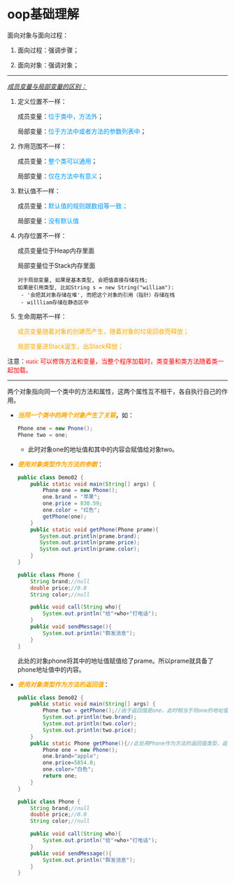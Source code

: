 # oop基础理解

面向对象与面向过程：

1. 面向过程：强调步骤；

2. 面向对象：强调对象；

---

<u>*成员变量与局部变量的区别：*</u>

1. 定义位置不一样：

   成员变量：<font color="#0099ff">位于类中，方法外</font>；

   局部变量：<font color="#0099ff">位于方法中或者方法的参数列表中</font>；

2. 作用范围不一样：

   成员变量：<font color="#0099ff">整个类可以通用</font>；

   局部变量：<font color="#0099ff">仅在方法中有意义</font>；

3. 默认值不一样：

   成员变量：<font color="#0099ff">默认值的规则跟数组等一致；</font>

   局部变量：<font color="#0099ff">没有默认值</font>

4. 内存位置不一样：

   成员变量位于Heap内存里面

   局部变量位于Stack内存里面

   ```apl
   对于局部变量, 如果是基本类型, 会把值直接存储在栈;
   如果是引用类型, 比如String s = new String("william"):
   	- '会把其对象存储在堆', 而把这个对象的引用（指针）存储在栈
   	- willliam存储在静态区中
   ```

5. 生命周期不一样：

   <span Style='color:orange'>成员变量随着对象的创建而产生，随着对象的垃圾回收而释放；</span>

   <span style='color:orange'>局部变量进Stack诞生，出Stack释放；</span>

注意：<span style='color:red;background:背景颜色;font-size:文字大小;font-family:字体;'>static 可以修饰方法和变量，当整个程序加载时，类变量和类方法随着类一起加载。</span>

---

两个对象指向同一个类中的方法和属性，这两个属性互不相干，各自执行自己的作用。

- <span style ='color:orange'>***当同一个类中的两个对象产生了关联***</span>，如：

  ```java
  Phone one = new Pnone();
  Phone two = one;
  ```

  - 此时对象one的地址值和其中的内容会赋值给对象two。

- <span style='color:orange'>***使用对象类型作为方法的参数***</span>：

  ```java
  public class Demo02 {
      public static void main(String[] args) {
          Phone one = new Phone();
          one.brand = "苹果";
          one.price = 830.59;
          one.color = "红色";
          getPhone(one);
      }
      public static void getPhone(Phone prame){
         System.out.println(prame.brand);
         System.out.println(prame.price);
         System.out.println(prame.color);
      }
  }
  ```

  ```java
  public class Phone {
      String brand;//null
      double price;//0.0
      String color;//null
  
      public void call(String who){
          System.out.println("给"+who+"打电话");
      }
      public void sendMessage(){
          System.out.println("群发消息");
      }
  }
  ```

  此处的对象phone将其中的地址值赋值给了prame。所以prame就具备了phone地址值中的内容。

- <span style='color:orange'>***使用对象类型作为方法的返回值***</span>：

  ```java
  public class Demo02 {
      public static void main(String[] args) {
          Phone two = getPhone();//由于返回值是one，此时相当于将one的地址值赋值给two
          System.out.println(two.brand);
          System.out.println(two.color);
          System.out.println(two.price);
      }
      public static Phone getPhone(){//此处用Phone作为方法的返回值类型，返回是one
          Phone one = new Phone();
          one.brand="apple";
          one.price=5854.0;
          one.color="白色";
          return one;
      }
  }
  ```

  ```java
  public class Phone {
      String brand;//null
      double price;//0.0
      String color;//null
  
      public void call(String who){
          System.out.println("给"+who+"打电话");
      }
      public void sendMessage(){
          System.out.println("群发消息");
      }
  }
  ```
